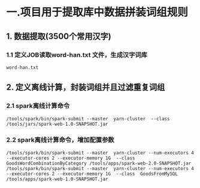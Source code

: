 # 一.项目用于提取库中数据拼装词组规则
## 1. 数据提取(3500个常用汉字) 
### 1.1   定义JOB读取word-han.txt 文件，生成汉字词库
    word-han.txt

## 2. 定义离线计算，封装词组并且过滤重复词组
### 2.1 spark离线计算命令
    /tools/spark/bin/spark-submit --master  yarn-cluster  --class  /tools/jars/spark-web-1.0-SNAPSHOT.jar

### 2.2 spark离线计算命令，增加配置参数
    /tools/spark/bin/spark-submit --master  yarn-cluster --num-executors 4 --executor-cores 2 --executor-memory 1G  --class  GoodsWordCombinationByCategory /tools/apps/spark-web-2.0-SNAPSHOT.jar
    /tools/spark/bin/spark-submit --master  yarn-cluster --num-executors 4 --executor-cores 2 --executor-memory 1G  --class  GoodsFromMySQL /tools/apps/spark-web-1.0-SNAPSHOT.jar


